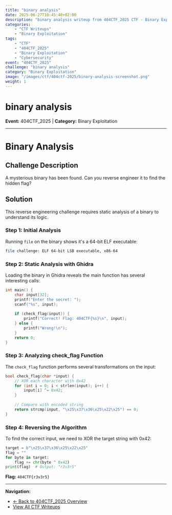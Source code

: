 ```yaml
---
title: "binary analysis"
date: 2025-06-27T10:45:40+02:00
description: "binary analysis writeup from 404CTF_2025 CTF - Binary Exploitation challenge"
categories:
    - "CTF Writeups"
    - "Binary Exploitation"
tags:
    - "CTF"
    - "404CTF_2025"
    - "Binary Exploitation"
    - "Cybersecurity"
event: "404CTF_2025"
challenge: "binary analysis"
category: "Binary Exploitation"
image: "/images/ctf/404ctf-2025/binary-analysis-screenshot.png"
weight: 1
---
```


# binary analysis

**Event:** 404CTF_2025 | **Category:** Binary Exploitation

---


# Binary Analysis

## Challenge Description

A mysterious binary has been found. Can you reverse engineer it to find the hidden flag?

## Solution

This reverse engineering challenge requires static analysis of a binary to understand its logic.

### Step 1: Initial Analysis

Running `file` on the binary shows it's a 64-bit ELF executable:
```bash
file challenge: ELF 64-bit LSB executable, x86-64
```

### Step 2: Static Analysis with Ghidra

Loading the binary in Ghidra reveals the main function has several interesting calls:

```c
int main() {
    char input[32];
    printf("Enter the secret: ");
    scanf("%s", input);
    
    if (check_flag(input)) {
        printf("Correct! Flag: 404CTF{%s}\n", input);
    } else {
        printf("Wrong!\n");
    }
    return 0;
}
```

### Step 3: Analyzing check_flag Function

The `check_flag` function performs several transformations on the input:

```c
bool check_flag(char *input) {
    // XOR each character with 0x42
    for (int i = 0; i < strlen(input); i++) {
        input[i] ^= 0x42;
    }
    
    // Compare with encoded string
    return strcmp(input, "\x25\x37\x36\x25\x22\x25") == 0;
}
```

### Step 4: Reversing the Algorithm

To find the correct input, we need to XOR the target string with 0x42:

```python
target = b"\x25\x37\x36\x25\x22\x25"
flag = ""
for byte in target:
    flag += chr(byte ^ 0x42)
print(flag)  # Output: "r3v3r5"
```

**Flag:** `404CTF{r3v3r5}` 

---

**Navigation:**
- [← Back to 404CTF_2025 Overview](/ctf/404ctf-2025/)
- [View All CTF Writeups](/ctf/)
